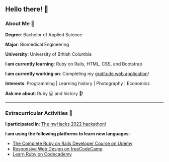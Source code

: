 ##  Hello there! 👋

<!--
**omar1209/omar1209** is a ✨ _special_ ✨ repository because its `README.md` (this file) appears on your GitHub profile.

Here are some ideas to get you started:

- 🔭 I’m currently working on ...
- 🌱 I’m currently learning ...
- 👯 I’m looking to collaborate on ...
- 🤔 I’m looking for help with ...
- 💬 Ask me about ...
- 📫 How to reach me: ...
- 😄 Pronouns: ...
- ⚡ Fun fact: ...
-->

### About Me 🤔

**Degree**: Bachelor of Applied Science 

**Major**: Biomedical Engineering

**University**: University of British Columbia

**I am currently learning**: Ruby on Rails, HTML, CSS, and Bootstrap

**I am currently working on**: Completing my [gratitude web application](https://github.com/omar1209/gratit-you-de)! 

**Interests**: Programming | Learning history | Photography | Economics

**Ask me about**: Ruby 💻 and history 📜!

---

### Extracurricular Activities 🧐

**I participated in**: [The nwHacks 2022 hackathon!](https://www.nwhacks.io/) 

**I am using the following platforms to learn new languages**:

* [The Complete Ruby on Rails Developer Course on Udemy](https://www.udemy.com/course/the-complete-ruby-on-rails-developer-course/)
* [Responsive Web Design on freeCodeCamp](https://www.freecodecamp.org/learn/responsive-web-design/)
* [Learn Ruby on Codecademy](https://www.codecademy.com/learn/learn-ruby)
